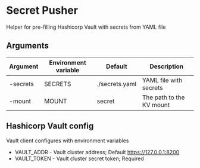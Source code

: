 # Secret Pusher

Helper for pre-filling Hashicorp Vault with secrets from YAML file

## Arguments

| Argument | Environment variable | Default | Description |
|---|---|---|---|
| -secrets | SECRETS | ./secrets.yaml | YAML file with secrets |
| -mount | MOUNT | secret | The path to the KV mount |

## Hashicorp Vault config
Vault client configures with environment variables
- VAULT_ADDR - Vault cluster address; Default https://127.0.0.1:8200
- VAULT_TOKEN - Vault cluster secret token; Required
